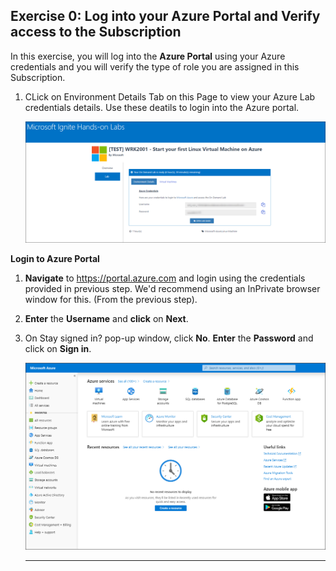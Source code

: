 Exercise 0: Log into your Azure Portal and Verify access to the Subscription
----------------------------------------------------------------------------

In this exercise, you will log into the **Azure Portal** using your Azure credentials and you will verify the type of role you are assigned in this Subscription.

1. CLick on Environment Details Tab on this Page to view your Azure Lab credentials details. Use these deatils to login into the Azure portal.<br/>

     <img src="images/azurelogincredentials.png "/><br/>
  
**Login to Azure Portal** 

1. **Navigate** to https://portal.azure.com and login using the credentials provided in previous step. We'd recommend using an InPrivate browser window for this. (From the previous step).

1. **Enter** the **Username** and **click** on **Next**.<br/>

1. On Stay signed in? pop-up window, click **No**. **Enter** the **Password** and click on **Sign in**.<br/>

      <img src="images/fpage.png "/><br/>
   
   
   ---------------------------------------------------------------------------------------------------------------
